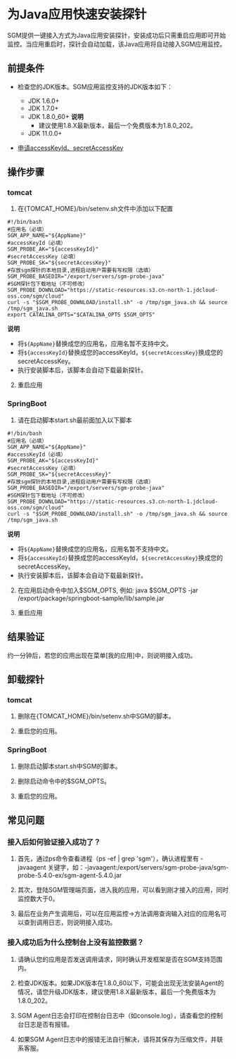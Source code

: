 # 为Java应用快速安装探针

SGM提供一键接入方式为Java应用安装探针，安装成功后只需重启应用即可开始监控。当应用重启时，探针会自动加载，该Java应用将自动接入SGM应用监控。

## 前提条件

- 检查您的JDK版本。SGM应用监控支持的JDK版本如下：

    - JDK 1.6.0+
    - JDK 1.7.0+
    - JDK 1.8.0_60+
      **说明**
        - 建议使用1.8.X最新版本，最后一个免费版本为1.8.0_202。
    - JDK 11.0.0+

- [申请accessKeyId、secretAccessKey](https://uc.jdcloud.com/account/accesskey)

## 操作步骤

### tomcat
1. 在{TOMCAT_HOME}/bin/setenv.sh文件中添加以下配置
```
#!/bin/bash
#应用名（必填）
SGM_APP_NAME="${AppName}"
#accessKeyId（必填）
SGM_PROBE_AK="${accessKeyId}"
#secretAccessKey（必填）
SGM_PROBE_SK="${secretAccessKey}"
#存放sgm探针的本地目录,进程启动用户需要有写权限（选填）
SGM_PROBE_BASEDIR="/export/servers/sgm-probe-java"
#SGM探针包下载地址（不可修改）
SGM_PROBE_DOWNLOAD="https://static-resources.s3.cn-north-1.jdcloud-oss.com/sgm/cloud"
curl -s "$SGM_PROBE_DOWNLOAD/install.sh" -o /tmp/sgm_java.sh && source /tmp/sgm_java.sh
export CATALINA_OPTS="$CATALINA_OPTS $SGM_OPTS"
```

**说明**
- 将`${AppName}`替换成您的应用名，应用名暂不支持中文。
- 将`${accessKeyId}`替换成您的accessKeyId，`${secretAccessKey}`换成您的secretAccessKey。
- 执行安装脚本后，该脚本会自动下载最新探针。

2. 重启应用

### SpringBoot
1. 请在启动脚本start.sh最前面加入以下脚本
```
#!/bin/bash
#应用名（必填）
SGM_APP_NAME="${AppName}"
#accessKeyId（必填）
SGM_PROBE_AK="${accessKeyId}"
#secretAccessKey（必填）
SGM_PROBE_SK="${secretAccessKey}"
#存放sgm探针的本地目录,进程启动用户需要有写权限（选填）
SGM_PROBE_BASEDIR="/export/servers/sgm-probe-java"
#SGM探针包下载地址（不可修改）
SGM_PROBE_DOWNLOAD="https://static-resources.s3.cn-north-1.jdcloud-oss.com/sgm/cloud"
curl -s "$SGM_PROBE_DOWNLOAD/install.sh" -o /tmp/sgm_java.sh && source /tmp/sgm_java.sh
```

**说明**
- 将`${AppName}`替换成您的应用名，应用名暂不支持中文。
- 将`${accessKeyId}`替换成您的accessKeyId，`${secretAccessKey}`换成您的secretAccessKey。
- 执行安装脚本后，该脚本会自动下载最新探针。

2. 在应用启动命令中加入$SGM_OPTS, 例如: java $SGM_OPTS -jar /export/package/springboot-sample/lib/sample.jar

3. 重启应用

## 结果验证

约一分钟后，若您的应用出现在菜单[我的应用]中，则说明接入成功。

## 卸载探针

### tomcat

1. 删除在{TOMCAT_HOME}/bin/setenv.sh中SGM的脚本。

2. 重启您的应用。

### SpringBoot

1. 删除启动脚本start.sh中SGM的脚本。

2. 删除启动命令中的$SGM_OPTS。

3. 重启您的应用。

## 常见问题

### 接入后如何验证接入成功了？
1. 首先，通过ps命令查看进程（ps -ef | grep 'sgm'），确认进程里有 -javaagent 关键字，如：-javaagent:/export/servers/sgm-probe-java/sgm-probe-5.4.0-ex/sgm-agent-5.4.0.jar

2. 其次，登陆SGM管理端页面，进入我的应用，可以看到刚才接入的应用，同时监控数大于0。

3. 最后在业务产生调用后，可以在应用监控->方法调用查询输入对应的应用名可以查到调用日志，则说明接入成功。

### 接入成功后为什么控制台上没有监控数据？
1. 请确认您的应用是否发送调用请求，同时确认开发框架是否在SGM支持范围内。

2. 检查JDK版本。如果JDK版本在1.8.0_60以下，可能会出现无法安装Agent的情况，请您升级JDK版本，建议使用1.8.X最新版本，最后一个免费版本为1.8.0_202。 
   
3. SGM Agent日志会打印在控制台日志中（如console.log），请查看您的控制台日志是否有报错。
   
4. 如果SGM Agent日志中的报错无法自行解决，请将其保存为压缩文件，并联系客服。